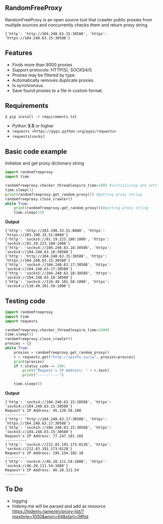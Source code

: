 RandomFreeProxy
--------

RandomFreeProxy is an open source tool that crawler public proxies from multiple sources and concurrently checks them
and return proxy string.

    {'http': 'http://104.248.63.15:30588', 'https': 'https://104.248.63.15:30588'}

Features
--------

* Finds more than 9000 proxies
* Support protocols: HTTP(S), SOCKS4/5
* Proxies may be filtered by type.
* Automatically removes duplicate proxies.
* Is synchronous.
* Save found proxies to a file in custom format.

Requirements
------------
    $ pip install -r requirements.txt

* Python **3.5** or higher
* `requests <https://pypi.python.org/pypi/requests>`
* `requests[socks]`

Basic code example
------------

Initialize and get proxy dictionary string

```python
import randomfreeproxy
import time

randomfreeproxy.checker_thread(expire_time=180) #initializing and setting expire time of data
time.sleep(3)
print(randomfreeproxy.get_random_proxy()) #getting proxy string
randomfreeproxy.close_crawler()
while True:
    print(randomfreeproxy.get_random_proxy())#getting proxy string
    time.sleep(15)

```

**Output**
```
{'http': 'http://203.190.33.51:8080', 'https': 'https://203.190.33.51:8080'}
{'http': 'socks5://81.19.223.180:1080', 'https': 'socks5://81.19.223.180:1080'}
{'http': 'socks4://104.248.63.18:30588', 'https': 'socks4://104.248.63.18:30588'}
{'http': 'http://104.248.63.15:30588', 'https': 'https://104.248.63.15:30588'}
{'http': 'socks4://104.248.63.17:30588', 'https': 'socks4://104.248.63.17:30588'}
{'http': 'socks5://104.248.63.18:30588', 'https': 'socks5://104.248.63.18:30588'}
{'http': 'socks4://110.49.101.58:1080', 'https': 'socks4://110.49.101.58:1080'}
```


Testing code
------------

```python
import randomfreeproxy
import time
import requests

randomfreeproxy.checker_thread(expire_time=1800)
time.sleep(5)
randomfreeproxy.close_crawler()
proxies = {}
while True:
    proxies = randomfreeproxy.get_random_proxy()
    r = requests.get("http://ipinfo.io/ip", proxies=proxies)
    print(proxies)
    if r.status_code == 200:
        print("Request's IP Address: " + r.text)
        print("----------")

    time.sleep(5)
```

**Output**
```
{'http': 'socks4://104.248.63.15:30588', 'https': 'socks4://104.248.63.15:30588'}
Request's IP Address: 45.129.56.200
----------
{'http': 'http://104.248.63.17:30588', 'https': 'https://104.248.63.17:30588'}
{'http': 'socks5://104.248.63.15:30588', 'https': 'socks5://104.248.63.15:30588'}
Request's IP Address: 77.247.181.165
----------
{'http': 'socks4://212.83.191.173:8128', 'https': 'socks4://212.83.191.173:8128'}
Request's IP Address: 195.154.182.18
----------
{'http': 'socks4://46.28.111.54:1080', 'https': 'socks4://46.28.111.54:1080'}
Request's IP Address: 46.28.111.54
----------
```


To Do
-----
* logging
* hidemy.me will be parsed and add as resource <https://hidemy.name/en/proxy-list/?maxtime=1000&anon=64&start=0#list>


